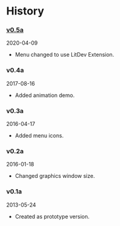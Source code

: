 # History

### [v0.5a](https://github.com/nonkit/Anime/releases/tag/v0.5a)
2020-04-09
- Menu changed to use LitDev Extension.

### v0.4a
2017-08-16
- Added animation demo.

### v0.3a
2016-04-17
- Added menu icons.

### v0.2a
2016-01-18
- Changed graphics window size.

### v0.1a
2013-05-24
- Created as prototype version.